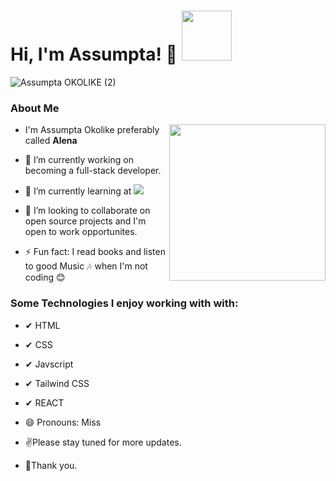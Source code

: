 ### <h1> Hi, I'm Assumpta! 👋 <img src="https://media.giphy.com/media/Wj7lNjMNDxSmc/giphy.gif" width="80"></h1>
   
![Assumpta OKOLIKE (2)](https://user-images.githubusercontent.com/95056164/184503090-a881b65e-c78a-4914-8569-54d854bcd650.gif)

### **About Me**
<img src="https://media.giphy.com/media/4aCYOKoGNHssVliMTV/giphy.gif" align="right" width="250">

- I'm Assumpta Okolike preferably called **Alena**
- 🔭 I’m currently working on becoming a full-stack developer.
- 🌱 I’m currently learning at  ![](https://img.shields.io/badge/Microverse-blueviolet)
- 👯 I’m looking to collaborate on open source projects and I'm open to work opportunites.

- ⚡ Fun fact: I read books and listen to good Music 🎶 when I'm not coding 😊

### Some Technologies I enjoy working with with:
- ✔ HTML
- ✔ CSS 
- ✔ Javscript
- ✔ Tailwind CSS
- ✔ REACT

- 😄 Pronouns: Miss

- ✌Please stay tuned for more updates. 

- 🌹Thank you.
